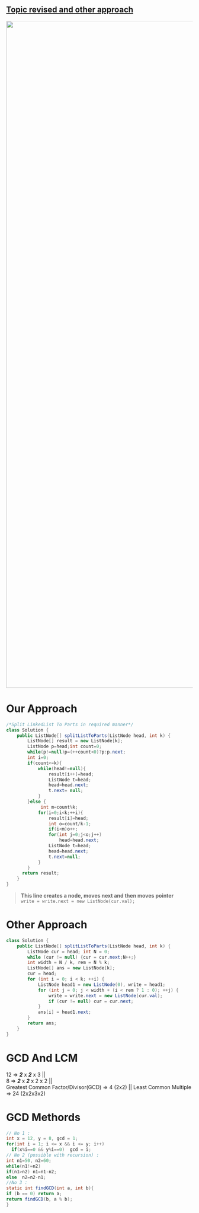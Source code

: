 ## [Topic revised and other approach](#topics)

<img src="https://github.com/PrathameshBhagat/LeetCodePratice/assets/90595097/fdc7a13c-c860-474f-8c0b-cd126619cdca" style="height:45vh;width:80vw"></img>
# Our Approach 
```java
/*Split LinkedList To Parts in required manner*/
class Solution {
    public ListNode[] splitListToParts(ListNode head, int k) {
        ListNode[] result = new ListNode[k];
        ListNode p=head;int count=0;
        while(p!=null)p=(++count<0)?p:p.next;
        int i=0;
        if(count<=k){ 
            while(head!=null){
                result[i++]=head;
                ListNode t=head;
                head=head.next;
                t.next= null;
            }
        }else {
             int m=count%k;
            for(i=0;i<k;++i){
                result[i]=head;
                int o=count/k-1;
                if(i<m)o++;
                for(int j=0;j<o;j++)
                    head=head.next;
                ListNode t=head;
                head=head.next;
                t.next=null;
            }
        }       
      return result;
    }
}
```  
> **This line creates a node, moves next and then moves pointer**  
> `write = write.next = new ListNode(cur.val);`  
# Other Approach 
```java
class Solution {
    public ListNode[] splitListToParts(ListNode head, int k) {
        ListNode cur = head; int N = 0;
        while (cur != null) {cur = cur.next;N++;}
        int width = N / k, rem = N % k;
        ListNode[] ans = new ListNode[k];
        cur = head;
        for (int i = 0; i < k; ++i) {
            ListNode head1 = new ListNode(0), write = head1;
            for (int j = 0; j < width + (i < rem ? 1 : 0); ++j) {
                write = write.next = new ListNode(cur.val);
                if (cur != null) cur = cur.next;
            }
            ans[i] = head1.next;
        }
        return ans; 
    }
}
```
# GCD And LCM
12 => _**2**_ x _**2**_ x 3 ||  
8  => _**2**_ x _**2**_ x 2 x 2 ||  
Greatest Common Factor/Divisor(GCD) => 4 (2x2) || Least Common Multiple => 24 (2x2x3x2) 
# GCD Methords
```java
// No 1 :
int x = 12, y = 8, gcd = 1;  
for(int i = 1; i <= x && i <= y; i++)
  if(x%i==0 && y%i==0)  gcd = i;
// No 2 (possible with recursion) :
int n1=50, n2=60;  
while(n1!=n2)   
if(n1>n2) n1=n1-n2;  
else  n2=n2-n1;
//No 3 :
static int findGCD(int a, int b){
if (b == 0) return a;     
return findGCD(b, a % b);   
} 
```
